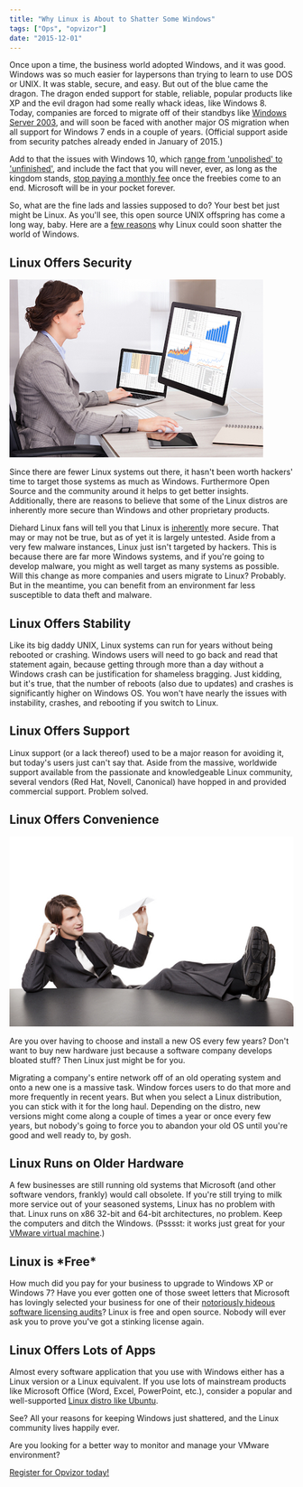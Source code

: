 ```yaml
---
title: "Why Linux is About to Shatter Some Windows"
tags: ["Ops", "opvizor"]
date: "2015-12-01"
---
```


Once upon a time, the business world adopted Windows, and it was good. Windows was so much easier for laypersons than trying to learn to use DOS or UNIX. It was stable, secure, and easy. But out of the blue came the dragon. The dragon ended support for stable, reliable, popular products like XP and the evil dragon had some really whack ideas, like Windows 8. Today, companies are forced to migrate off of their standbys like [Windows Server 2003](http://www.pcworld.com/article/201731/10_reasons_to_dump_windows_and_use_linux.html "Windows Server 2003"), and will soon be faced with another major OS migration when all support for Windows 7 ends in a couple of years. (Official support aside from security patches already ended in January of 2015.)

Add to that the issues with Windows 10, which [range from 'unpolished' to 'unfinished'](https://www.reddit.com/r/Windows10/comments/3erct1/my_main_problem_with_windows_10_currently/ "range from 'unpolished' to 'unfinished'"), and include the fact that you will never, ever, as long as the kingdom stands, [stop paying a monthly fee](http://betanews.com/2015/05/04/windows-10-free-can-potentially-cost-a-lot/ "stop paying a monthly fee") once the freebies come to an end. Microsoft will be in your pocket forever.

So, what are the fine lads and lassies supposed to do? Your best bet just might be Linux. As you'll see, this open source UNIX offspring has come a long way, baby. Here are a [few reasons](http://www.pcworld.com/article/201731/10_reasons_to_dump_windows_and_use_linux.html "few reasons") why Linux could soon shatter the world of Windows.

## Linux Offers Security

![Linux Security](/images/blog/bigstock-Young-Businesswoman-Analyzing-64912354.jpg)

Since there are fewer Linux systems out there, it hasn't been worth hackers' time to target those systems as much as Windows. Furthermore Open Source and the community around it helps to get better insights. Additionally, there are reasons to believe that some of the Linux distros are inherently more secure than Windows and other proprietary products.

Diehard Linux fans will tell you that Linux is [inherently](http://www.pcworld.com/article/202452/why_linux_is_more_secure_than_windows.html "inherently") more secure. That may or may not be true, but as of yet it is largely untested. Aside from a very few malware instances, Linux just isn't targeted by hackers. This is because there are far more Windows systems, and if you're going to develop malware, you might as well target as many systems as possible. Will this change as more companies and users migrate to Linux? Probably. But in the meantime, you can benefit from an environment far less susceptible to data theft and malware.

## Linux Offers Stability

Like its big daddy UNIX, Linux systems can run for years without being rebooted or crashing. Windows users will need to go back and read that statement again, because getting through more than a day without a Windows crash can be justification for shameless bragging. Just kidding, but it's true, that the number of reboots (also due to updates) and crashes is significantly higher on Windows OS. You won't have nearly the issues with instability, crashes, and rebooting if you switch to Linux.

## Linux Offers Support

Linux support (or a lack thereof) used to be a major reason for avoiding it, but today's users just can't say that. Aside from the massive, worldwide support available from the passionate and knowledgeable Linux community, several vendors (Red Hat, Novell, Canonical) have hopped in and provided commercial support. Problem solved.

## Linux Offers Convenience

![Relax using Linux](/images/blog/bigstock-Businessman-Bored-Paper-Airp-30236102.jpg)

Are you over having to choose and install a new OS every few years? Don't want to buy new hardware just because a software company develops bloated stuff? Then Linux just might be for you.

Migrating a company's entire network off of an old operating system and onto a new one is a massive task. Window forces users to do that more and more frequently in recent years. But when you select a Linux distribution, you can stick with it for the long haul. Depending on the distro, new versions might come along a couple of times a year or once every few years, but nobody's going to force you to abandon your old OS until you're good and well ready to, by gosh.

## Linux Runs on Older Hardware

A few businesses are still running old systems that Microsoft (and other software vendors, frankly) would call obsolete. If you're still trying to milk more service out of your seasoned systems, Linux has no problem with that. Linux runs on x86 32-bit and 64-bit architectures, no problem. Keep the computers and ditch the Windows. (Psssst: it works just great for your [VMware virtual machine](http://unix.stackexchange.com/questions/24157/linux-distribution-geared-towards-developers "VMware virtual machine").)

## Linux is \*Free\*

How much did you pay for your business to upgrade to Windows XP or Windows 7? Have you ever gotten one of those sweet letters that Microsoft has lovingly selected your business for one of their [notoriously hideous software licensing audits](http://www.cio.com/article/2452991/microsoft-office/no-one-is-immune-to-microsofts-software-audits.html "notoriously hideous software licensing audits")? Linux is free and open source. Nobody will ever ask you to prove you've got a stinking license again.

## Linux Offers Lots of Apps

Almost every software application that you use with Windows either has a Linux version or a Linux equivalent. If you use lots of mainstream products like Microsoft Office (Word, Excel, PowerPoint, etc.), consider a popular and well-supported [Linux distro like Ubuntu](http://www.pcworld.com/article/2107641/3-easy-linux-alternatives-for-windows-xp-refugees-who-dont-want-a-new-pc.html "Linux distro like Ubuntu").

See? All your reasons for keeping Windows just shattered, and the Linux community lives happily ever.

Are you looking for a better way to monitor and manage your VMware environment? 

[Register for Opvizor today!](https://www.opvizor.com/register/ "Register for Opvizor today!")
